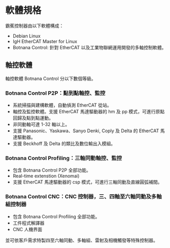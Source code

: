 # 軟體規格

霸蕉控制器由以下軟體構成：

* Debian Linux
* IgH EtherCAT Master for Linux
* Botnana Control: 針對 EtherCAT 以及工業物聯網運用開發的多軸控制軟體。

## 軸控軟體

軸控軟體 Botnana Control 分以下數個等級。

### Botnana Control P2P：點到點軸控、監控

* 系統掃描與建構軟體，自動偵測 EtherCAT 從站。
* 軸控及監控軟體。支援 EtherCAT 馬達驅動器的 hm 及 pp 模式，可進行原點回歸及點到點運動。
* 非同動軸可達 1-32 軸以上。
* 支援 Panasonic、Yaskawa、Sanyo Denki, Coply 及 Delta 的 EtherCAT 馬達驅動器。
* 支援 Beckhoff 及 Delta 的類比及數位輸出入模組。

### Botnana Control Profiling：三軸同動軸控、監控

* 包含 Botnana Control P2P 全部功能。
* Real-time extenstion (Xenomai)
* 支援 EtherCAT 馬達驅動器的 csp 模式，可進行三軸同動及直線圓弧補間。

### Botnana Control CNC：CNC 控制器，三、四軸至六軸同動及多軸組控制器

* 包含 Botnana Control Profiling 全部功能。
* 工件程式解譯器
* CNC 人機界面

並可依客戶需求特製四至六軸同動、多軸組、雷射及相機觸發等特殊控制器。
